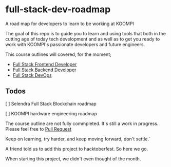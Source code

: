 # full-stack-dev-roadmap
A road map for developers to learn to be working at KOOMPI

The goal of this repo is to guide you to learn and using tools that both in the cutting age of today tech development and as well as to get you ready to work with KOOMPI's passionate developers and future engineers.

This course outlines will covered, for the moment; 

- [Full Stack Frontend Developer](https://github.com/koompi/full-stack-roadmap/blob/main/roadmaps/frontend.md)
- [Full Stack Backend Developer](https://github.com/koompi/full-stack-roadmap/blob/main/roadmaps/backend.md)
- [Full Stack DevOps](https://github.com/koompi/full-stack-roadmap/blob/main/roadmaps/devops.md)

## Todos

[ ] Selendra Full Stack Blockchain roadmap

[ ] KOOMPI hardware engineering roadmap

The course outline are not fully commpleted. It's still a work in progress. Please feel free to [Pull Request](https://github.com/koompi/full-stack-roadmap/pulls)

Keep on learning, try harder, and keep moving forward, don't settle.`

A friend told us to add this project to hacktoberfest. So here we go. 

When starting this project, we didn't even thought of the month. 